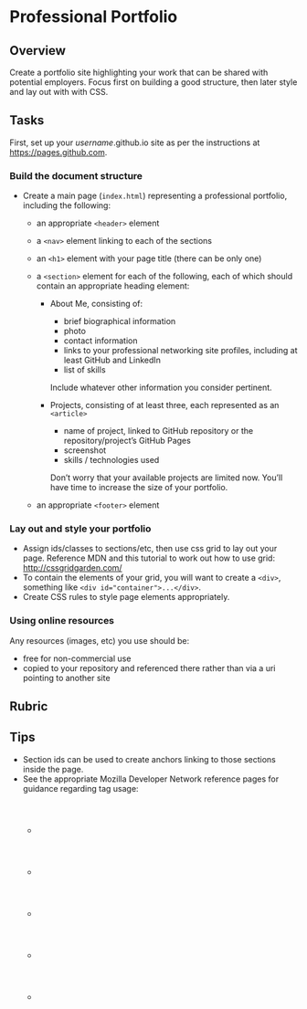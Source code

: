 # Professional Portfolio
## Overview
Create a portfolio site highlighting your work that can be shared with potential employers. Focus first on building a good structure, then later style and lay out with with CSS.

## Tasks
First, set up your _username_.github.io site as per the instructions at https://pages.github.com.

### Build the document structure
* Create a main page (`index.html`) representing a professional portfolio, including the following:

  * an appropriate `<header>` element
  * a `<nav>` element linking to each of the sections
  * an `<h1>` element with your page title (there can be only one)
  * a `<section>` element for each of the following, each of which should contain an appropriate heading element:
    * About Me, consisting of:
      * brief biographical information
      * photo
      * contact information
      * links to your professional networking site profiles, including at least GitHub and LinkedIn
      * list of skills

      Include whatever other information you consider pertinent.

    * Projects, consisting of at least three, each represented as an `<article>`
      * name of project, linked to GitHub repository or the repository/project’s GitHub Pages
      * screenshot
      * skills / technologies used

      Don’t worry that your available projects are limited now. You’ll have time to increase the size of your portfolio.

  * an appropriate `<footer>` element
### Lay out and style your portfolio
* Assign ids/classes to sections/etc, then use css grid to lay out your page. Reference MDN and this tutorial to work out how to use grid: http://cssgridgarden.com/
*  To contain the elements of your grid, you will want to create a `<div>`, something like `<div id="container">...</div>`.
* Create CSS rules to style page elements appropriately.
### Using online resources
Any resources (images, etc) you use should be:

* free for non-commercial use
* copied to your repository and referenced there rather than via a uri pointing to another site
## Rubric
## Tips
* Section ids can be used to create anchors linking to those sections inside the page.
* See the appropriate Mozilla Developer Network reference pages for guidance regarding tag usage:
  * <header>
  * <nav>
  * <section>
  * <article>
  * <footer>